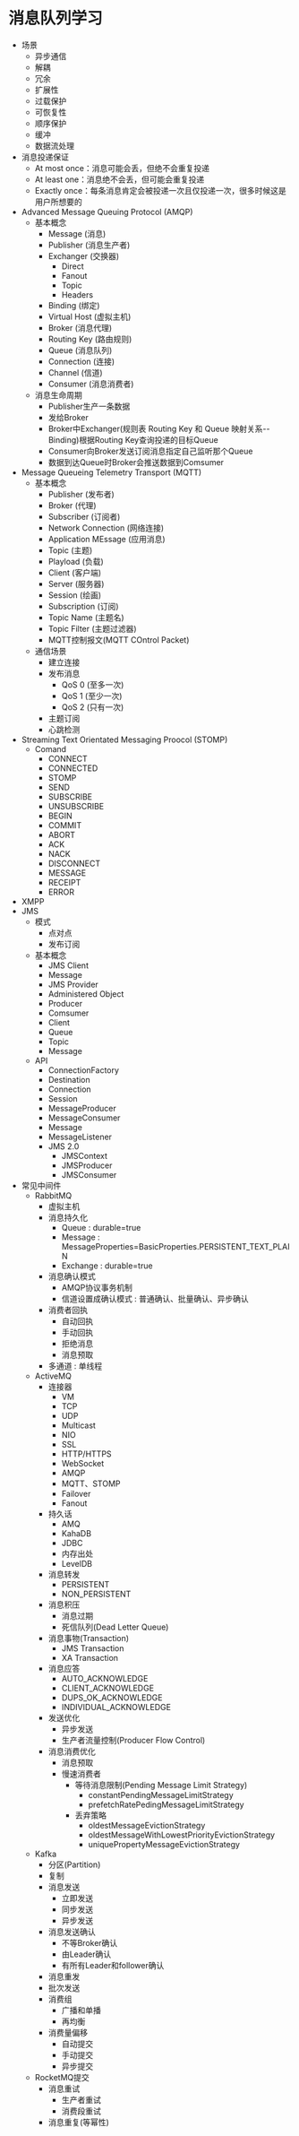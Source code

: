 # 消息队列学习
- 场景
    - 异步通信
    - 解耦
    - 冗余
    - 扩展性
    - 过载保护
    - 可恢复性
    - 顺序保护
    - 缓冲
    - 数据流处理
- 消息投递保证
    - At most once：消息可能会丢，但绝不会重复投递
    - At least one：消息绝不会丢，但可能会重复投递
    - Exactly once：每条消息肯定会被投递一次且仅投递一次，很多时候这是用户所想要的
- Advanced Message Queuing Protocol (AMQP)
    - 基本概念
        - Message (消息)
        - Publisher (消息生产者)
        - Exchanger (交换器)
            - Direct
            - Fanout
            - Topic
            - Headers
        - Binding (绑定)
        - Virtual Host (虚拟主机)
        - Broker (消息代理)
        - Routing Key (路由规则)
        - Queue (消息队列)
        - Connection (连接)
        - Channel (信道)
        - Consumer (消息消费者)
    - 消息生命周期
        - Publisher生产一条数据
        - 发给Broker
        - Broker中Exchanger(规则表 Routing Key 和 Queue 映射关系--Binding)根据Routing Key查询投递的目标Queue
        - Consumer向Broker发送订阅消息指定自己监听那个Queue
        - 数据到达Queue时Broker会推送数据到Comsumer
- Message Queueing Telemetry Transport (MQTT)
    - 基本概念
        - Publisher (发布者)
        - Broker (代理)
        - Subscriber (订阅者)
        - Network Connection (网络连接)
        - Application MEssage (应用消息)
        - Topic (主题)
        - Playload (负载)
        - Client (客户端)
        - Server (服务器)
        - Session (绘画)
        - Subscription (订阅)
        - Topic Name (主题名)
        - Topic Filter (主题过滤器)
        - MQTT控制报文(MQTT COntrol Packet)
    - 通信场景
        - 建立连接
        - 发布消息
            - QoS 0 (至多一次)
            - QoS 1 (至少一次)
            - QoS 2 (只有一次)
        - 主题订阅
        - 心跳检测
- Streaming Text Orientated Messaging Proocol (STOMP)
    - Comand
        - CONNECT
        - CONNECTED
        - STOMP
        - SEND
        - SUBSCRIBE
        - UNSUBSCRIBE
        - BEGIN
        - COMMIT
        - ABORT
        - ACK
        - NACK
        - DISCONNECT
        - MESSAGE
        - RECEIPT
        - ERROR
- XMPP
- JMS
    - 模式
        - 点对点
        - 发布订阅
    - 基本概念
        - JMS Client
        - Message
        - JMS Provider
        - Administered Object
        - Producer
        - Comsumer
        - Client
        - Queue
        - Topic
        - Message
    - API
        - ConnectionFactory
        - Destination
        - Connection
        - Session
        - MessageProducer
        - MessageConsumer
        - Message
        - MessageListener
        - JMS 2.0
            - JMSContext
            - JMSProducer
            - JMSConsumer
- 常见中间件
    - RabbitMQ
        - 虚拟主机
        - 消息持久化
            - Queue : durable=true
            - Message : MessageProperties=BasicProperties.PERSISTENT_TEXT_PLAIN
            - Exchange : durable=true
        - 消息确认模式
            - AMQP协议事务机制
            - 信道设置成确认模式 : 普通确认、批量确认、异步确认
        - 消费者回执
            - 自动回执
            - 手动回执
            - 拒绝消息
            - 消息预取
        - 多通道 : 单线程
    - ActiveMQ
        - 连接器
            - VM
            - TCP
            - UDP
            - Multicast
            - NIO
            - SSL
            - HTTP/HTTPS
            - WebSocket
            - AMQP
            - MQTT、STOMP
            - Failover
            - Fanout
        - 持久话
            - AMQ
            - KahaDB
            - JDBC
            - 内存出处
            - LevelDB
        - 消息转发
            - PERSISTENT
            - NON_PERSISTENT
        - 消息积压
            - 消息过期
            - 死信队列(Dead Letter Queue)
        - 消息事物(Transaction)
            - JMS Transaction
            - XA Transaction
        - 消息应答
            - AUTO_ACKNOWLEDGE
            - CLIENT_ACKNOWLEDGE
            - DUPS_OK_ACKNOWLEDGE
            - INDIVIDUAL_ACKNOWLEDGE
        - 发送优化
            - 异步发送
            - 生产者流量控制(Producer Flow Control)
        - 消息消费优化
            - 消息预取
            - 慢速消费者
                - 等待消息限制(Pending Message Limit Strategy)
                    - constantPendingMessageLimitStrategy
                    - prefetchRatePedingMessageLimitStrategy
                - 丢弃策略
                    - oldestMessageEvictionStrategy
                    - oldestMessageWithLowestPriorityEvictionStrategy
                    - uniquePropertyMessageEvictionStrategy
    - Kafka
        - 分区(Partition)
        - 复制
        - 消息发送
            - 立即发送
            - 同步发送
            - 异步发送
        - 消息发送确认
            - 不等Broker确认
            - 由Leader确认
            - 有所有Leader和follower确认
        - 消息重发
        - 批次发送
        - 消费组
            - 广播和单播
            - 再均衡
        - 消费量偏移
            - 自动提交
            - 手动提交
            - 异步提交
    - RocketMQ提交
        - 消息重试
            - 生产者重试
            - 消费段重试
        - 消息重复(等幂性)